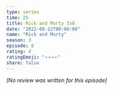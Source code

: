 ```yaml
---
type: series
time: 25
title: Rick and Morty 3x8
date: "2022-08-12T00:00:00"
name: "Rick and Morty"
season: 3
episode: 8
rating: 4
ratingEmoji: "⭐️⭐️⭐️⭐️"
share: false
---
```


_[No review was written for this episode]_
